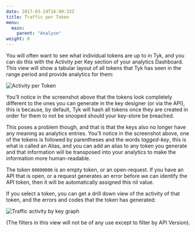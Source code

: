 ```yaml
---
date: 2017-03-24T16:00:33Z
title: Traffic per Token
menu:
  main:
    parent: "Analyse"
weight: 0 
---
```


You will often want to see what individual tokens are up to in Tyk, and you can do this with the Activity per Key section of your analytics Dashboard. This view will show a tabular layout of all tokens that Tyk has seen in the range period and provide analytics for them:

![Activity per Token][2]

You’ll notice in the screenshot above that the tokens look completely different to the ones you can generate in the key designer (or via the API), this is because, by default, Tyk will hash all tokens once they are created in order for them to not be snooped should your key-store be breached.

This poses a problem though, and that is that the keys also no longer have any meaning as analytics entries. You’ll notice in the screenshot above, one of the tokens is followed by parentheses and the words *tagged-key*, this is what is called an Alias, and you can add an alias to any token you generate and that information will be transposed into your analytics to make the information more human-readable.

The token `00000000` is an empty token, or an open-request. If you have an API that is open, or a request generates an error before we can identify the API token, then it will be automatically assigned this nil value.

If you select a token, you can get a drill down view of the activity of that token, and the errors and codes that the token has generated:

![Traffic activity by key graph][2]

(The filters in this view will not be of any use except to filter by API Version).

[1]: /docs/img/dashboard/usage-data/activityPerToken.png
[2]: /docs/img/dashboard/usage-data/tokenViewDetail.png